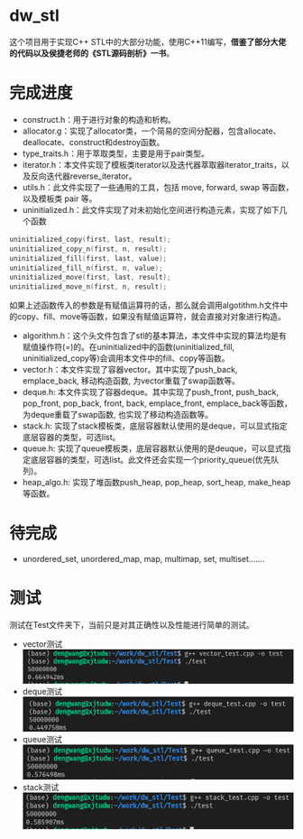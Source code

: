 # dw_stl

这个项目用于实现C++ STL中的大部分功能，使用C++11编写，**借鉴了部分大佬的代码以及侯捷老师的《STL源码剖析》一书**。

# 完成进度

- construct.h：用于进行对象的构造和析构。
- allocator.g：实现了allocator类，一个简易的空间分配器，包含allocate、deallocate、construct和destroy函数。
- type_traits.h：用于萃取类型，主要是用于pair类型。
- iterator.h：本文件实现了模板类iterator以及迭代器萃取器iterator_traits，以及反向迭代器reverse_iterator。
- utils.h：此文件实现了一些通用的工具，包括 move, forward, swap 等函数，以及模板类 pair 等。
- uninitialized.h：此文件实现了对未初始化空间进行构造元素，实现了如下几个函数

```C++
uninitialized_copy(first, last, result);
uninitialized_copy_n(first, n, result);
uninitialized_fill(first, last, value);
uninitialized_fill_n(first, n, value);
uninitialized_move(first, last, result);
uninitialized_move_n(first, n, result);
```
如果上述函数传入的参数是有赋值运算符的话，那么就会调用algotithm.h文件中的copy、fill、move等函数，如果没有赋值运算符，就会直接对对象进行构造。
- algorithm.h：这个头文件包含了stl的基本算法，本文件中实现的算法均是有赋值操作符(=)的。在uninitialized中的函数(uninitialized_fill, uninitialized_copy等)会调用本文件中的fill、copy等函数。
- vector.h：本文件实现了容器vector。其中实现了push_back, emplace_back, 移动构造函数, 为vector重载了swap函数等。
- deque.h: 本文件实现了容器deque。其中实现了push_front, push_back, pop_front, pop_back, front, back, emplace_front, emplace_back等函数，为deque重载了swap函数, 也实现了移动构造函数等。
- stack.h: 实现了stack模板类，底层容器默认使用的是deque，可以显式指定底层容器的类型，可选list。
- queue.h: 实现了queue模板类，底层容器默认使用的是deuque，可以显式指定底层容器的类型，可选list。此文件还会实现一个priority_queue(优先队列)。
- heap_algo.h: 实现了堆函数push_heap, pop_heap, sort_heap, make_heap等函数。

# 待完成

- unordered_set, unordered_map, map, multimap, set, multiset.......

# 测试

测试在Test文件夹下，当前只是对其正确性以及性能进行简单的测试。

* vector测试
![vector_test](https://github.com/dwangxxx/dw_stl/blob/main/test_result/vector_test.png)
* deque测试
![deque_test](https://github.com/dwangxxx/dw_stl/blob/main/test_result/deque_test.png)
* queue测试
![queue_test](https://github.com/dwangxxx/dw_stl/blob/main/test_result/queue_test.png)
* stack测试
![stack_test](https://github.com/dwangxxx/dw_stl/blob/main/test_result/stack_test.png)